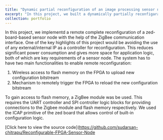 ```yaml
---
title: "Dynamic partial reconfiguration of an image processing sensor node"
excerpt: "In this project, we built a dynamically partially reconfigarable image processing sensor node using zynq-2000<br/><img src='/images/reconfig.png'>"
collection: portfolio
---
```


In this project, we implementd a remote complete reconfiguration of a zed-board-based sensor node with the help of the ZigBee communication interface. One of the key highlights of this project would be avoiding the use of any external/internal IP as a controller for reconfiguration. This reduces significant power consumption and gives more space for application logic, both of which are key requirements of a sensor node. The system has to have two main functionalities to enable remote reconfiguration:
1. Wireless access to flash memory on the FPGA to upload new configuration bitstream
2. Mechanism to remotely trigger the FPGA to reload the new configuration bitstream

To gain access to flash memory, a ZigBee module was be used. This requires the UART controller
and SPI controller logic blocks for providing connections to the Zigbee module and flash memory
respectively. We used the ICAP primitive of the zed board that allows control of built-in configuration logic.

[Click here to view the source code](https://github.com/sudarsan-chitrapu/Reconfigurable-FPGA-Sensor-Node
